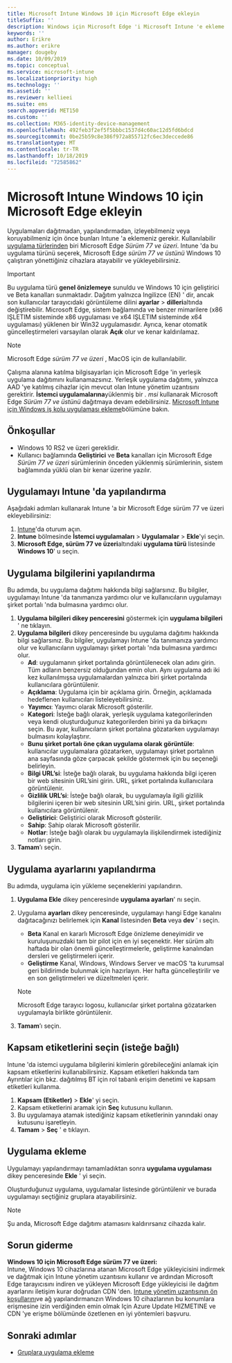 ```yaml
---
title: Microsoft Intune Windows 10 için Microsoft Edge ekleyin
titleSuffix: ''
description: Windows için Microsoft Edge 'i Microsoft Intune 'e ekleme hakkında bilgi edinin.
keywords: ''
author: Erikre
ms.author: erikre
manager: dougeby
ms.date: 10/09/2019
ms.topic: conceptual
ms.service: microsoft-intune
ms.localizationpriority: high
ms.technology: ''
ms.assetid: ''
ms.reviewer: kellieei
ms.suite: ems
search.appverid: MET150
ms.custom: ''
ms.collection: M365-identity-device-management
ms.openlocfilehash: 492feb3f2ef5f5bbbc1537d4c60ac12d5fd6bdcd
ms.sourcegitcommit: 0be25b59c8e386f972a855712fc6ec3deccede86
ms.translationtype: MT
ms.contentlocale: tr-TR
ms.lasthandoff: 10/18/2019
ms.locfileid: "72585862"
---
```

# <a name="add-microsoft-edge-for-windows-10-to-microsoft-intune"></a>Microsoft Intune Windows 10 için Microsoft Edge ekleyin

Uygulamaları dağıtmadan, yapılandırmadan, izleyebilmeniz veya koruyabilmeniz için önce bunları Intune 'a eklemeniz gerekir. Kullanılabilir [uygulama türlerinden](~/apps/apps-add.md#app-types-in-microsoft-intune) biri Microsoft Edge *Sürüm 77 ve üzeri*. Intune 'da bu uygulama türünü seçerek, Microsoft Edge *sürüm 77 ve üstünü* Windows 10 çalıştıran yönettiğiniz cihazlara atayabilir ve yükleyebilirsiniz.

> [!IMPORTANT]
> Bu uygulama türü **genel önizlemeye** sunuldu ve Windows 10 için geliştirici ve Beta kanalları sunmaktadır. Dağıtım yalnızca Ingilizce (EN) ' dir, ancak son kullanıcılar tarayıcıdaki görüntüleme dilini **ayarlar**  > **dilleri**altında değiştirebilir. Microsoft Edge, sistem bağlamında ve benzer mimarilere (x86 IŞLETIM sisteminde x86 uygulaması ve x64 IŞLETIM sisteminde x64 uygulaması) yüklenen bir Win32 uygulamasıdır. Ayrıca, kenar otomatik güncelleştirmeleri varsayılan olarak **Açık** olur ve kenar kaldırılamaz.

> [!NOTE]
> Microsoft Edge *sürüm 77 ve üzeri* , MacOS için de kullanılabilir.
> 
> Çalışma alanına katılma bilgisayarları için Microsoft Edge 'in yerleşik uygulama dağıtımını kullanamazsınız. Yerleşik uygulama dağıtımı, yalnızca AAD 'ye katılmış cihazlar için mevcut olan Intune yönetim uzantısını gerektirir. **İstemci uygulamalarına**yüklenmiş bir *. msi* kullanarak Microsoft Edge *Sürüm 77 ve üstünü* dağıtmaya devam edebilirsiniz. [Microsoft Intune için Windows iş kolu uygulaması ekleme](~/apps/lob-apps-windows.md)bölümüne bakın.

## <a name="prerequisites"></a>Önkoşullar
- Windows 10 RS2 ve üzeri gereklidir.
- Kullanıcı bağlamında **Geliştirici** ve **Beta** kanalları için Microsoft Edge *Sürüm 77 ve üzeri* sürümlerinin önceden yüklenmiş sürümlerinin, sistem bağlamında yüklü olan bir kenar üzerine yazılır.

## <a name="configure-the-app-in-intune"></a>Uygulamayı Intune 'da yapılandırma
Aşağıdaki adımları kullanarak Intune 'a bir Microsoft Edge sürüm 77 ve üzeri ekleyebilirsiniz:

1. [Intune](https://go.microsoft.com/fwlink/?linkid=2090973)'da oturum açın.
2. **Intune** bölmesinde **İstemci uygulamaları** > **Uygulamalar** > **Ekle**'yi seçin.
3. **Microsoft Edge, sürüm 77 ve üzeri**altındaki **uygulama türü** listesinde **Windows 10**' u seçin.

## <a name="configure-app-information"></a>Uygulama bilgilerini yapılandırma
Bu adımda, bu uygulama dağıtımı hakkında bilgi sağlarsınız. Bu bilgiler, uygulamayı Intune 'da tanımanıza yardımcı olur ve kullanıcıların uygulamayı şirket portalı 'nda bulmasına yardımcı olur.

1. **Uygulama bilgileri dikey penceresini** göstermek için **uygulama bilgileri** ' ne tıklayın.
2. **Uygulama bilgileri** dikey penceresinde bu uygulama dağıtımı hakkında bilgi sağlarsınız. Bu bilgiler, uygulamayı Intune 'da tanımanıza yardımcı olur ve kullanıcıların uygulamayı şirket portalı 'nda bulmasına yardımcı olur.
    - **Ad**: uygulamanın şirket portalında görüntülenecek olan adını girin. Tüm adların benzersiz olduğundan emin olun. Aynı uygulama adı iki kez kullanılmışsa uygulamalardan yalnızca biri şirket portalında kullanıcılara görüntülenir.
    - **Açıklama**: Uygulama için bir açıklama girin. Örneğin, açıklamada hedeflenen kullanıcıları listeleyebilirsiniz.
    - **Yayımcı**: Yayımcı olarak Microsoft gösterilir.
    - **Kategori**: İsteğe bağlı olarak, yerleşik uygulama kategorilerinden veya kendi oluşturduğunuz kategorilerden birini ya da birkaçını seçin. Bu ayar, kullanıcıların şirket portalına gözatarken uygulamayı bulmasını kolaylaştırır.
    - **Bunu şirket portalı öne çıkan uygulama olarak görüntüle**: kullanıcılar uygulamalara gözatarken, uygulamayı şirket portalının ana sayfasında göze çarpacak şekilde göstermek için bu seçeneği belirleyin.
    - **Bilgi URL’si**: İsteğe bağlı olarak, bu uygulama hakkında bilgi içeren bir web sitesinin URL’sini girin. URL, şirket portalında kullanıcılara görüntülenir.
    - **Gizlilik URL’si**: İsteğe bağlı olarak, bu uygulamayla ilgili gizlilik bilgilerini içeren bir web sitesinin URL’sini girin. URL, şirket portalında kullanıcılara görüntülenir.
    - **Geliştirici**: Geliştirici olarak Microsoft gösterilir.
    - **Sahip**: Sahip olarak Microsoft gösterilir.
    - **Notlar**: İsteğe bağlı olarak bu uygulamayla ilişkilendirmek istediğiniz notları girin.
3. **Tamam**’ı seçin.

## <a name="configure-app-settings"></a>Uygulama ayarlarını yapılandırma
Bu adımda, uygulama için yükleme seçeneklerini yapılandırın.

1. **Uygulama Ekle** dikey penceresinde **uygulama ayarları**' nı seçin.
2. Uygulama **ayarları** dikey penceresinde, uygulamayı hangi Edge kanalını dağıtacağınızı belirlemek için **Kanal** listesinden **Beta** veya **dev** ' ı seçin.
    - **Beta** Kanal en kararlı Microsoft Edge önizleme deneyimidir ve kuruluşunuzdaki tam bir pilot için en iyi seçenektir. Her sürüm altı haftada bir olan önemli güncelleştirmelerle, geliştirme kanalından dersleri ve geliştirmeleri içerir.
    - **Geliştirme** Kanal, Windows, Windows Server ve macOS 'ta kurumsal geri bildirimde bulunmak için hazırlayın. Her hafta güncelleştirilir ve en son geliştirmeleri ve düzeltmeleri içerir.

    > [!NOTE]
    > Microsoft Edge tarayıcı logosu, kullanıcılar şirket portalına gözatarken uygulamayla birlikte görüntülenir.

3.  **Tamam**’ı seçin.

## <a name="select-scope-tags-optional"></a>Kapsam etiketlerini seçin (isteğe bağlı)
Intune 'da istemci uygulama bilgilerini kimlerin görebileceğini anlamak için kapsam etiketlerini kullanabilirsiniz. Kapsam etiketleri hakkında tam Ayrıntılar için bkz. dağıtılmış BT için rol tabanlı erişim denetimi ve kapsam etiketleri kullanma.
1.  **Kapsam (Etiketler)**  > **Ekle**' yi seçin.
2.  Kapsam etiketlerini aramak için **Seç** kutusunu kullanın.
3.  Bu uygulamaya atamak istediğiniz kapsam etiketlerinin yanındaki onay kutusunu işaretleyin.
4.  **Tamam** >  **Seç** ' e tıklayın.

## <a name="add-the-app"></a>Uygulama ekleme
Uygulamayı yapılandırmayı tamamladıktan sonra **uygulama uygulaması** dikey penceresinde **Ekle** ' yi seçin. 

Oluşturduğunuz uygulama, uygulamalar listesinde görüntülenir ve burada uygulamayı seçtiğiniz gruplara atayabilirsiniz. 

> [!NOTE]
> Şu anda, Microsoft Edge dağıtımı atamasını kaldırırsanız cihazda kalır.

## <a name="troubleshooting"></a>Sorun giderme
**Windows 10 için Microsoft Edge sürüm 77 ve üzeri:**<br>
Intune, Windows 10 cihazlarına atanan Microsoft Edge yükleyicisini indirmek ve dağıtmak için Intune yönetim uzantısını kullanır ve ardından Microsoft Edge tarayıcısını indiren ve yükleyen Microsoft Edge yükleyicisi ile dağıtım ayarlarını iletişim kurar doğrudan CDN 'den. [Intune yönetim uzantısının ön koşullarını](~/apps/intune-management-extension.md#prerequisites)ve ağ yapılandırmanızın Windows 10 cihazlarının bu konumlara erişmesine izin verdiğinden emin olmak Için Azure Update HIZMETINE ve CDN 'ye erişme bölümünde özetlenen en iyi yöntemleri başvuru.

## <a name="next-steps"></a>Sonraki adımlar
- [Gruplara uygulama ekleme](~/apps/apps-deploy.md)
